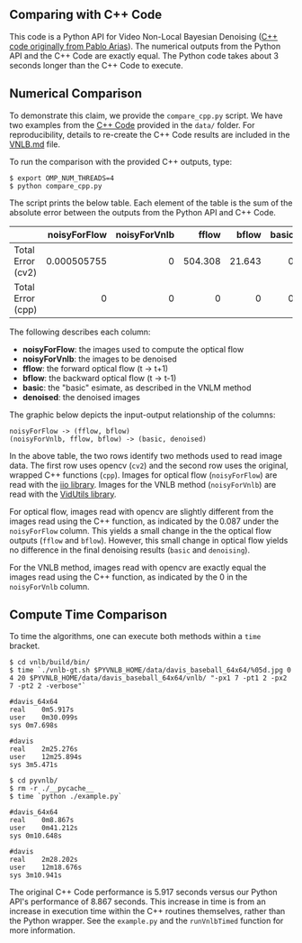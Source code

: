 Comparing with C++ Code
---

This code is a Python API for Video Non-Local Bayesian Denoising ([C++ code originally from Pablo Arias](https://github.com/pariasm/vnlb)). The numerical outputs from the Python API and the C++ Code are exactly equal. The Python code takes about 3 seconds longer than the C++ Code to execute.

Numerical Comparison
---

To demonstrate this claim, we provide the `compare_cpp.py` script. We have two examples from the [C++ Code](https://github.com/pariasm/vnlb) provided in the `data/` folder. For reproducibility, details to re-create the C++ Code results are included in the [VNLB.md](https://github.com/gauenk/pyvnlb/blob/master/VNLB.md) file. 

To run the comparison with the provided C++ outputs, type:

```
$ export OMP_NUM_THREADS=4
$ python compare_cpp.py
```

The script prints the below table. Each element of the table is the sum of the absolute error between the outputs from the Python API and C++ Code.

|                   |   noisyForFlow |   noisyForVnlb |   fflow |   bflow |   basic |   denoised |
|:------------------|---------------:|---------------:|--------:|--------:|--------:|-----------:|
| Total Error (cv2) |    0.000505755 |              0 | 504.308 |  21.643 |       0 |          0 |
| Total Error (cpp) |    0           |              0 |   0     |   0     |       0 |          0 |


The following describes each column:

* __noisyForFlow__: the images used to compute the optical flow
* __noisyForVnlb__: the images to be denoised
* __fflow__: the forward optical flow (t -> t+1)
* __bflow__: the backward optical flow (t -> t-1)
* __basic__: the "basic" esimate, as described in the VNLM method
* __denoised__: the denoised images

The graphic below depicts the input-output relationship of the columns:

```           
noisyForFlow -> (fflow, bflow)
(noisyForVnlb, fflow, bflow) -> (basic, denoised)  
```

In the above table, the two rows identify two methods used to read image data. The first row uses opencv (`cv2`) and the second row uses the original, wrapped C++ functions (`cpp`). Images for optical flow (`noisyForFlow`) are read with the [iio library](https://github.com/pariasm/vnlb/tree/master/lib/iio). Images for the VNLB method (`noisyForVnlb`) are read with the [VidUtils library](https://github.com/pariasm/vnlb/tree/master/src/VidUtils). 

For optical flow, images read with opencv are slightly different from the images read using the C++ function, as indicated by the 0.087 under the `noisyForFlow` column. This yields a small change in the the optical flow outputs (`fflow` and `bflow`). However, this small change in optical flow yields no difference in the final denoising results (`basic` and `denoising`). 

For the VNLB method, images read with opencv are exactly equal the images read using the C++ function, as indicated by the 0 in the `noisyForVnlb` column.


Compute Time Comparison
---

To time the algorithms, one can execute both methods within a `time` bracket. 

```
$ cd vnlb/build/bin/
$ time `./vnlb-gt.sh $PYVNLB_HOME/data/davis_baseball_64x64/%05d.jpg 0 4 20 $PYVNLB_HOME/data/davis_baseball_64x64/vnlb/ "-px1 7 -pt1 2 -px2 7 -pt2 2 -verbose"`

#davis_64x64
real	0m5.917s
user	0m30.099s
sys	0m7.698s

#davis
real	2m25.276s
user	12m25.894s
sys	3m5.471s
```

```
$ cd pyvnlb/
$ rm -r ./__pycache__
$ time `python ./example.py`

#davis_64x64 
real	0m8.867s
user	0m41.212s
sys	0m10.648s

#davis
real	2m28.202s
user	12m18.676s
sys	3m10.941s
```

The original C++ Code performance is 5.917 seconds versus our Python API's performance of 8.867 seconds. This increase in time is from an increase in execution time within the C++ routines themselves, rather than the Python wrapper. See the `example.py` and the `runVnlbTimed` function for more information.
